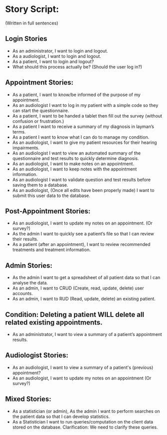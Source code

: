 # Story Script: 
(Written in full sentences)
## Login Stories
* As an administrator, I want to login and logout.
* As a audiologist, I want to login and logout.
* As a patient, I want to login and logout?
* What should this process actually be? (Should the user log in?)


## Appointment Stories:
* As a patient, I want to know/be informed of the purpose of my appointment.
* As an audiologist I want to log in my patient with a simple code so they can start the questionnaire.
* As a patient, I want to be handed a tablet then fill out the survey (without confusion or frustration.)
* As a patient I want to receive a summary of my diagnosis in layman’s terms.
* As a patient I want to know what I can do to manage my condition.
* As an audiologist, I want to give my patient resources for their hearing impairments.
* As an audiologist I want to view an automated summary of the questionnaire and test results to quickly determine diagnosis.
* As an audiologist, I want to make notes on an appointment.
* As an audiologist, I want to keep notes with the appointment information.
* As an audiologist I want to validate question and test results before saving them to a database.
* As an audiologist, (Once all edits have been properly made) I want to submit this user data to the database.
## Post-Appointment Stories:
* As an audiologist, I want to update my notes on an appointment. (Or survey?)
* As the admin I want to quickly see a patient’s file so that I can review their results.
* As a patient (after an appointment), I want to review recommended treatments and treatment information.
## Admin Stories:
* As the admin I want to get a spreadsheet of all patient data so that I can analyse the data.
* As an admin, I want to CRUD (Create, read, update, delete) user accounts.
* As an admin, I want to RUD (Read, update, delete) an existing patient.
## Condition: Deleting a patient WILL delete all related existing appointments.
* As an administrator, I want to view a summary of a patient’s appointment results.
## Audiologist Stories:
* As an audiologist, I want to view a summary of a patient's (previous) appointment?
* As an audiologist, I want to update my notes on an appointment (Or survey?)
## Mixed Stories:
* As a statistician (or admin), As the admin I want to perform searches on the patient data so that I can develop statistics. 
* As a Statistician I want to run queries/computation on the client data stored on the database.
Clarification: We need to clarify these queries.

